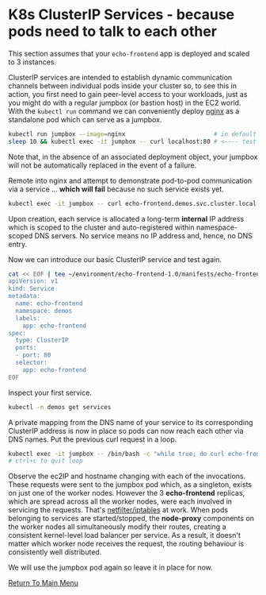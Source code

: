 # K8s ClusterIP Services - because pods need to talk to each other

This section assumes that your `echo-frontend` app is deployed and scaled to 3 instances.

ClusterIP services are intended to establish dynamic communication channels between individual pods inside your cluster so, to see this in action, you first need to gain peer-level access to your workloads, just as you might do with a regular jumpbox (or bastion host) in the EC2 world.
With the `kubectl run` command we can conveniently deploy [nginx](https://www.nginx.com) as a standalone pod which can serve as a jumpbox.
```bash
kubectl run jumpbox --image=nginx                         # in default namespace
sleep 10 && kubectl exec -it jumpbox -- curl localhost:80 # <---- test the NGINX welcome page
```

Note that, in the absence of an associated deployment object, your jumpbox will not be automatically replaced in the event of a failure.

Remote into nginx and attempt to demonstrate pod-to-pod communication via a service ... **which will fail** because no such service exists yet.
```bash
kubectl exec -it jumpbox -- curl echo-frontend.demos.svc.cluster.local:80 # <---- FAILURE!
```

Upon creation, each service is allocated a long-term **internal** IP address which is scoped to the cluster and auto-registered within namespace-scoped DNS servers.
No service means no IP address and, hence, no DNS entry.

Now we can introduce our basic ClusterIP service and test again.
```bash
cat << EOF | tee ~/environment/echo-frontend-1.0/manifests/echo-frontend-service.yaml | kubectl apply -f -
apiVersion: v1
kind: Service
metadata:
  name: echo-frontend
  namespace: demos
  labels:
    app: echo-frontend
spec:
  type: ClusterIP
  ports:
  - port: 80
  selector:
    app: echo-frontend
EOF
```

Inspect your first service.
```bash
kubectl -n demos get services
```

A private mapping from the DNS name of your service to its corresponding ClusterIP address is now in place so pods can now reach each other via DNS names.
Put the previous curl request in a loop.
```bash
kubectl exec -it jumpbox -- /bin/bash -c "while true; do curl echo-frontend.demos.svc.cluster.local:80; done"
# ctrl+c to quit loop
```

Observe the ec2IP and hostname changing with each of the invocations.
These requests were sent to the jumpbox pod which, as a singleton, exists on just one of the worker nodes.
However the 3 **echo-frontend** replicas, which are spread across all the worker nodes, were each involved in servicing the requests.
That's [netfilter/iptables](https://netfilter.org/) at work.
When pods belonging to services are started/stopped, the **node-proxy** components on the worker nodes all simultaneously modify their routes, creating a consistent kernel-level load balancer per service.
As a result, it doesn't matter which worker node receives the request, the routing behaviour is consistently well distributed.

We will use the jumpbox pod again so leave it in place for now.

[Return To Main Menu](/README.md)
